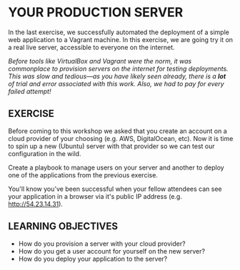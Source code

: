 # YOUR PRODUCTION SERVER

In the last exercise, we successfully automated the deployment of a simple web
application to a Vagrant machine. In this exercise, we are going try it on a
real live server, accessible to everyone on the internet.

*Before tools like VirtualBox and Vagrant were the norm, it was commonplace to
provision servers on the internet for testing deployments. This was slow and
tedious—as you have likely seen already, there is a __lot__ of trial and error
associated with this work. Also, we had to pay for every failed attempt!*

## EXERCISE

Before coming to this workshop we asked that you create an account on a cloud
provider of your choosing (e.g. AWS, DigitalOcean, etc). Now it is time to spin
up a new (Ubuntu) server with that provider so we can test our configuration in
the wild.

Create a playbook to manage users on your server and another to deploy one of
the applications from the previous exercise.

You'll know you've been successful when your fellow attendees can see your
application in a browser via it's public IP address (e.g. http://54.23.14.31).

## LEARNING OBJECTIVES

- How do you provision a server with your cloud provider?
- How do you get a user account for yourself on the new server?
- How do you deploy your application to the server?
